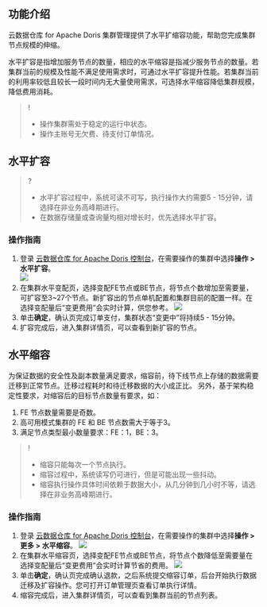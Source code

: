 ## 功能介绍
云数据仓库 for Apache Doris 集群管理提供了水平扩缩容功能，帮助您完成集群节点规模的伸缩。

水平扩容是指增加服务节点的数量，相应的水平缩容是指减少服务节点的数量。若集群当前的规模及性能不满足使用需求时，可通过水平扩容提升性能。若集群当前的利用率较低且较长一段时间内无大量使用需求，可选择水平缩容降低集群规模，降低费用消耗。


>!
>- 操作集群需处于稳定的运行中状态。
>- 操作主账号无欠费、待支付订单情况。

## 水平扩容
>? 
>- 水平扩容过程中，系统可读不可写，执行操作大约需要5 - 15分钟，请选择在非业务高峰期进行。
>- 在数据存储量或查询量均相对增长时，优先选择水平扩容。

### 操作指南
1. 登录 [云数据仓库 for Apache Doris 控制台](https://console.cloud.tencent.com/cdwdoris)，在需要操作的集群中选择**操作 > 水平扩容**。  
![](https://qcloudimg.tencent-cloud.cn/raw/8a525984ed7cbfb5da97cb35693aacf3.png)
2. 在集群水平变配页，选择变配FE节点或BE节点，将节点个数增加至需要量，可扩容至3~27个节点。新扩容出的节点单机配置和集群目前的配置一样。在选择变配量后“变更费用”会实时计算，供您参考。
![](https://qcloudimg.tencent-cloud.cn/raw/641c478475275322650fc7111850a5b8.png)
3. 单击**确定**，确认页完成订单支付，集群状态“变更中”将持续5 - 15分钟。
4. 扩容完成后，进入集群详情页，可以查看到新扩容的节点。

## 水平缩容
为保证数据的安全性及副本数量满足要求，缩容前，待下线节点上存储的数据需要迁移到正常节点。迁移过程耗时和待迁移数据的大小成正比。
另外，基于架构稳定性要求，对缩容后的目标节点数量有要求，如：
1. FE 节点数量需要是奇数。
2. 高可用模式集群的 FE 和 BE 节点数需大于等于3。
3. 满足节点类型最小数量要求：FE：1，BE：3。

>!
>- 缩容只能每次一个节点执行。
>- 缩容过程中，系统读写仍可进行，但是可能出现一些抖动。
>- 缩容执行操作具体时间依赖于数据大小，从几分钟到几小时不等，请选择在非业务高峰期进行。

### 操作指南
1. 登录 [云数据仓库 for Apache Doris 控制台](https://console.cloud.tencent.com/cdwdoris)，在需要操作的集群中选择**操作 > 更多 > 水平缩容**。 
![](https://qcloudimg.tencent-cloud.cn/raw/3c729963cf724f3a5c02292c7c79bcea.png)
2. 在集群水平缩容页，选择变配FE节点或BE节点，将节点个数降低至需要量在选择变配量后“变更费用”会实时计算节省的费用。
![](https://qcloudimg.tencent-cloud.cn/raw/3b9d16ab9a057e92bf29a9a895fcebfd.png)
3. 单击**确定**，确认页完成确认退款，之后系统提交缩容订单，后台开始执行数据迁移及扩容操作。您可打开订单管理页查看订单执行详情。
4. 缩容完成后，进入集群详情页，可以查看到集群当前的节点列表。
